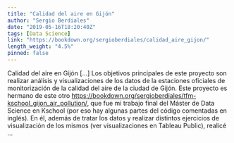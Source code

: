 ```yaml
---
title: "Calidad del aire en Gijón"
author: "Sergio Berdiales"
date: "2019-05-16T18:20:40Z"
tags: [Data Science]
link: "https://bookdown.org/sergioberdiales/calidad_aire_gijon/"
length_weight: "4.5%"
pinned: false
---
```


Calidad del aire en Gijón [...] Los objetivos principales de este proyecto son realizar análisis y visualizaciones de los datos de la estaciones oficiales de monitorización de la calidad del aire de la ciudad de Gijón. Este proyecto es hermano de este otro https://bookdown.org/sergioberdiales/tfm-kschool_gijon_air_pollution/, que fue mi trabajo final del Máster de Data Science en Kschool (por eso hay algunas partes del código comentadas en inglés). En él, además de tratar los datos y realizar distintos ejercicios de visualización de los mismos (ver visualizaciones en Tableau Public), realicé ...
